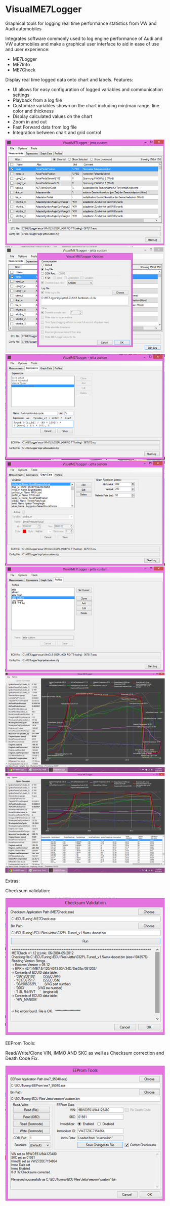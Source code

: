 # VisualME7Logger

Graphical tools for logging real time performance statistics from VW and Audi automobiles

Integrates software commonly used to log engine performance of Audi and VW automobiles and make a graphical user interface to aid in ease of use and user experience:

* ME7Logger
* ME7Info
* ME7Check

Display real time logged data onto chart and labels.
Features:

* UI allows for easy configuration of logged variables and communication settings
* Playback from a log file
* Customize variables shown on the chart including min/max range, line color and thickness
* Display calculated values on the chart
* Zoom in and out
* Fast Forward data from log file
* Integration between chart and grid control

![Measurements](docs/measurements.png)
![Options](docs/options.png)
![Expressions](docs/expressions.png)
![Graphdata](docs/graphdata.png)
![Profiles](docs/profiles.png)
![Example Graph](docs/graph1.png)
![Example Graph](docs/graph2.png)

Extras:

Checksum validation:

![Checkums](docs/checksum.png)

EEProm Tools:

Read/Write/Clone VIN, IMMO AND SKC as well as Checksum correction and Death Code Fix.

![EEPROM](docs/eeprom.png)

